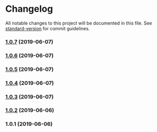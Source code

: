 # Changelog

All notable changes to this project will be documented in this file. See [standard-version](https://github.com/conventional-changelog/standard-version) for commit guidelines.

### [1.0.7](https://github.com/web-west/generate-soroban-training/compare/v1.0.6...v1.0.7) (2019-06-07)



### [1.0.6](https://github.com/web-west/generate-soroban-training/compare/v1.0.5...v1.0.6) (2019-06-07)



### [1.0.5](https://github.com/web-west/generate-soroban-training/compare/v1.0.4...v1.0.5) (2019-06-07)



### [1.0.4](https://github.com/web-west/generate-soroban-training/compare/v1.0.3...v1.0.4) (2019-06-07)



### [1.0.3](https://github.com/web-west/generate-soroban-training/compare/v1.0.2...v1.0.3) (2019-06-07)



### [1.0.2](https://github.com/web-west/generate-soroban-training/compare/v1.0.1...v1.0.2) (2019-06-06)



### 1.0.1 (2019-06-06)
